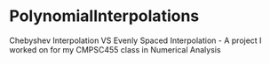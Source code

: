 # PolynomialInterpolations
Chebyshev Interpolation VS Evenly Spaced Interpolation - A project I worked on for my CMPSC455 class in Numerical Analysis
